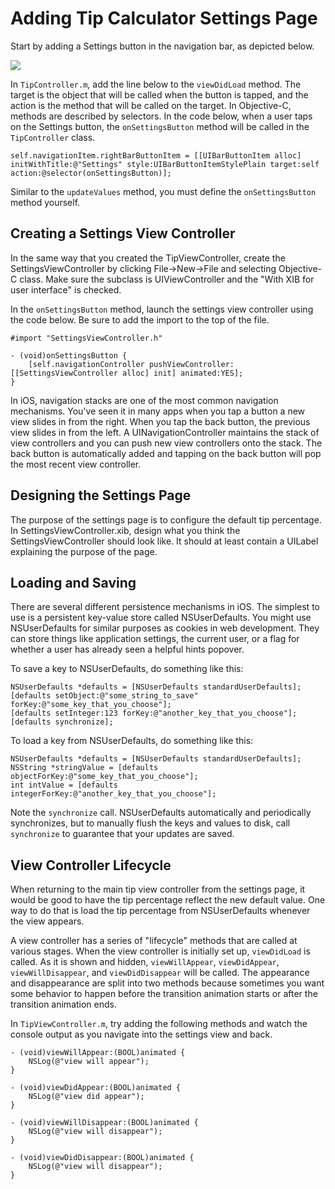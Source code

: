 # Adding Tip Calculator Settings Page

Start by adding a Settings button in the navigation bar, as depicted below.

<img src="http://i.imgur.com/t3ZlMPl.png?1" />

In `TipController.m`, add the line below to the `viewDidLoad` method. The target is the object that will be called when the button is tapped, and the action is the method that will be called on the target. In Objective-C, methods are described by selectors. In the code below, when a user taps on the Settings button, the `onSettingsButton` method will be called in the `TipController` class.

```
self.navigationItem.rightBarButtonItem = [[UIBarButtonItem alloc] initWithTitle:@"Settings" style:UIBarButtonItemStylePlain target:self action:@selector(onSettingsButton)];
```

Similar to the `updateValues` method, you must define the `onSettingsButton` method yourself.

## Creating a Settings View Controller

In the same way that you created the TipViewController, create the SettingsViewController by clicking File->New->File and selecting Objective-C class. Make sure the subclass is UIViewController and the "With XIB for user interface" is checked.

In the `onSettingsButton` method, launch the settings view controller using the code below. Be sure to add the import to the top of the file.

```
#import "SettingsViewController.h"
```

```
- (void)onSettingsButton {
    [self.navigationController pushViewController:[[SettingsViewController alloc] init] animated:YES];
}
```

In iOS, navigation stacks are one of the most common navigation mechanisms. You've seen it in many apps when you tap a button a new view slides in from the right. When you tap the back button, the previous view slides in from the left. A UINavigationController maintains the stack of view controllers and you can push new view controllers onto the stack. The back button is automatically added and tapping on the back button will pop the most recent view controller.

## Designing the Settings Page

The purpose of the settings page is to configure the default tip percentage. In SettingsViewController.xib, design what you think the SettingsViewController should look like. It should at least contain a UILabel explaining the purpose of the page.

## Loading and Saving

There are several different persistence mechanisms in iOS. The simplest to use is a persistent key-value store called NSUserDefaults. You might use NSUserDefaults for similar purposes as cookies in web development. They can store things like application settings, the current user, or a flag for whether a user has already seen a helpful hints popover.

To save a key to NSUserDefaults, do something like this:

```
NSUserDefaults *defaults = [NSUserDefaults standardUserDefaults];
[defaults setObject:@"some_string_to_save" forKey:@"some_key_that_you_choose"];
[defaults setInteger:123 forKey:@"another_key_that_you_choose"];
[defaults synchronize];
```

To load a key from NSUserDefaults, do something like this:

```
NSUserDefaults *defaults = [NSUserDefaults standardUserDefaults];
NSString *stringValue = [defaults objectForKey:@"some_key_that_you_choose"];
int intValue = [defaults integerForKey:@"another_key_that_you_choose"];
```

Note the `synchronize` call. NSUserDefaults automatically and periodically synchronizes, but to manually flush the keys and values to disk, call `synchronize` to guarantee that your updates are saved.

## View Controller Lifecycle

When returning to the main tip view controller from the settings page, it would be good to have the tip percentage reflect the new default value. One way to do that is load the tip percentage from NSUserDefaults whenever the view appears.

A view controller has a series of "lifecycle" methods that are called at various stages. When the view controller is initially set up, `viewDidLoad` is called. As it is shown and hidden, `viewWillAppear`, `viewDidAppear`, `viewWillDisappear`, and `viewDidDisappear` will be called. The appearance and disappearance are split into two methods because sometimes you want some behavior to happen before the transition animation starts or after the transition animation ends.

In `TipViewController.m`, try adding the following methods and watch the console output as you navigate into the settings view and back.

```
- (void)viewWillAppear:(BOOL)animated {
    NSLog(@"view will appear");
}

- (void)viewDidAppear:(BOOL)animated {
    NSLog(@"view did appear");
}

- (void)viewWillDisappear:(BOOL)animated {
    NSLog(@"view will disappear");
}

- (void)viewDidDisappear:(BOOL)animated {
    NSLog(@"view will disappear");
}
```